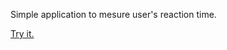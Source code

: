 Simple application to mesure user's reaction time.

[Try it.](https://rsk700.github.io/reaction-time/)
